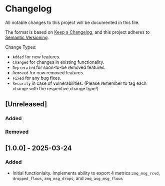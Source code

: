 # Changelog

All notable changes to this project will be documented in this file.

The format is based on [Keep a Changelog](https://keepachangelog.com/en/1.1.0/),
and this project adheres to [Semantic Versioning](https://semver.org/spec/v2.0.0.html).


Change Types:
* `Added` for new features.
* `Changed` for changes in existing functionality.
* `Deprecated` for soon-to-be removed features.
* `Removed` for now removed features.
* `Fixed` for any bug fixes.
* `Security` in case of vulnerabilities.
(Please remember to tag each change with the respective change type!)

## [Unreleased]

### Added

### Removed


## [1.0.0] - 2025-03-24

### Added
- Initial functionlaity. Implements ability to export 4 metrics:`zmq_msg_rcvd`, `dropped_flows`, `zmq_msg_drops`, and `zmq_avg_msg_flows`

